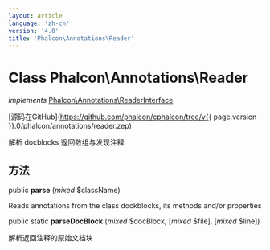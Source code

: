 ```yaml
---
layout: article
language: 'zh-cn'
version: '4.0'
title: 'Phalcon\Annotations\Reader'
---
```

# Class **Phalcon\Annotations\Reader**

*implements* [Phalcon\Annotations\ReaderInterface](Phalcon_Annotations_ReaderInterface)

[源码在GitHub](https://github.com/phalcon/cphalcon/tree/v{{ page.version }}.0/phalcon/annotations/reader.zep)

解析 docblocks 返回数组与发现注释

## 方法

public **parse** (*mixed* $className)

Reads annotations from the class dockblocks, its methods and/or properties

public static **parseDocBlock** (*mixed* $docBlock, [*mixed* $file], [*mixed* $line])

解析返回注释的原始文档块